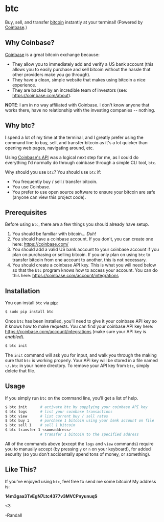 # btc

Buy, sell, and transfer [bitcoin](http://bitcoin.org/en/) instantly at your
terminal!  (Powered by [Coinbase](https://coinbase.com/).)


## Why Coinbase?

[Coinbase](https://coinbase.com/) is a great bitcoin exchange because:

- They allow you to immediately add and verify a US bank account (this allows
  you to easily purchase and sell bitcoin without the hassle that other
  providers make you go through).
- They have a clean, simple website that makes using bitcoin a nice experience.
- They are backed by an incredible team of investors (see:
  https://coinbase.com/about).

**NOTE**: I am in no way affiliated with Coinbase.  I don't know anyone that
works there, have no relationship with the investing companies -- nothing.


## Why btc?

I spend a lot of my time at the terminal, and I greatly prefer using the command
line to buy, sell, and transfer bitcoin as it's a lot quicker than opening web
pages, navigating around, etc.

Using [Coinbase's API](https://coinbase.com/api/doc) was a logical next step for
me, as I could do everything I'd normally do through coinbase through a simple
CLI tool, `btc`.

Why should you use `btc`?  You should use `btc` if:

- You frequently buy / sell / transfer bitcoin.
- You use Coinbase.
- You prefer to use open source software to ensure your bitcoin are safe (anyone
  can view this project code).


## Prerequisites

Before using `btc`, there are a few things you should already have setup.

1. You should be familiar with bitcoin...  *Duh!*
2. You should have a coinbase account.  If you don't, you can create one here:
   https://coinbase.com/
3. You should add a valid US bank account to your coinbase account if you plan
   on purchasing or selling bitcoin.  If you only plan on using `btc` to
   transfer bitcoin from one account to another, this is not necessary.
4. You should create a coinbase API key.  This is what you will need below so
   that the `btc` program knows how to access your account.  You can do this
   here: https://coinbase.com/account/integrations


## Installation

You can install `btc` via [pip](http://pip.readthedocs.org/en/latest/):

```bash
$ sudo pip install btc
```

Once `btc` has been installed, you'll need to give it your coinbase API key so
it knows how to make requests.  You can find your coinbase API key here:
https://coinbase.com/account/integrations (make sure your API key is
*enabled*).

```bash
$ btc init
```

The `init` command will ask you for input, and walk you through the making sure
that `btc` is working properly.  Your API key will be stored in a file named
`~/.btc` in your home directory.  To remove your API key from `btc`, simply
delete that file.


## Usage

If you simply run `btc` on the command line, you'll get a list of help.

```bash
$ btc init      # activate btc by supplying your coinbase API key
$ btc logs      # list your coinbase transactions
$ btc view      # list current buy / sell rates
$ btc buy 1     # purchase 1 bitcoin using your bank account on file
$ btc sell 1    # sell 1 bitcoin
$ btc transfer 1 <someaddress>
                # transfer 1 bitcoin to the specified address
```

All of the commands above (except the `logs` and `view` commands) require you
to manually accept (by pressing `y` or `n` on your keyboard), for added
security (so you don't accidentally spend tons of money, or something).


## Like This?

If you've enjoyed using `btc`, feel free to send me some bitcoin!  My address
is:

**14m3gaa3TvEgN7Ltc4377v3MVCPnyunuqS**

<3

-Randall
